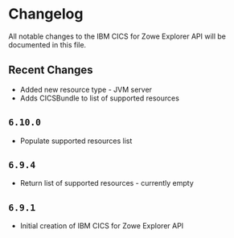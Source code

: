 # Changelog

All notable changes to the IBM CICS for Zowe Explorer API will be documented in this file.

## Recent Changes

- Added new resource type - JVM server
- Adds CICSBundle to list of supported resources

## `6.10.0`

- Populate supported resources list

## `6.9.4`

- Return list of supported resources - currently empty

## `6.9.1`

- Initial creation of IBM CICS for Zowe Explorer API
